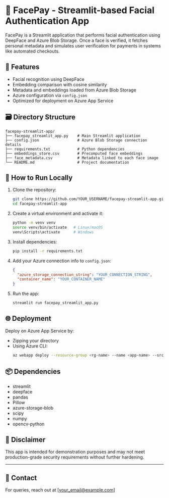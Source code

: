 # 🧠 FacePay - Streamlit-based Facial Authentication App

FacePay is a Streamlit application that performs facial authentication using DeepFace and Azure Blob Storage. Once a face is verified, it fetches personal metadata and simulates user verification for payments in systems like automated checkouts.

## 🚀 Features

- Facial recognition using DeepFace
- Embedding comparison with cosine similarity
- Metadata and embeddings loaded from Azure Blob Storage
- Azure configuration via `config.json`
- Optimized for deployment on Azure App Service

## 🗃 Directory Structure

```
facepay-streamlit-app/
├── facepay_streamlit_app.py    # Main Streamlit application
├── config.json                 # Azure Blob Storage connection details
├── requirements.txt            # Python dependencies
├── embeddings_store.csv        # Precomputed face embeddings
├── face_metadata.csv           # Metadata linked to each face image
└── README.md                   # Project documentation
```

## 🧪 How to Run Locally

1. Clone the repository:
   ```bash
   git clone https://github.com/YOUR_USERNAME/facepay-streamlit-app.git
   cd facepay-streamlit-app
   ```

2. Create a virtual environment and activate it:
   ```bash
   python -m venv venv
   source venv/bin/activate   # Linux/macOS
   venv\Scripts\activate      # Windows
   ```

3. Install dependencies:
   ```bash
   pip install -r requirements.txt
   ```

4. Add your Azure connection info to `config.json`:
   ```json
   {
     "azure_storage_connection_string": "YOUR_CONNECTION_STRING",
     "container_name": "YOUR_CONTAINER_NAME"
   }
   ```

5. Run the app:
   ```bash
   streamlit run facepay_streamlit_app.py
   ```

## 🌐 Deployment

Deploy on Azure App Service by:
- Zipping your directory
- Using Azure CLI:
  ```bash
  az webapp deploy --resource-group <rg-name> --name <app-name> --src-path facepay.zip --type zip
  ```

## 📦 Dependencies

- streamlit
- deepface
- pandas
- Pillow
- azure-storage-blob
- scipy
- numpy
- opencv-python

## 🔐 Disclaimer

This app is intended for demonstration purposes and may not meet production-grade security requirements without further hardening.

---

## 📧 Contact

For queries, reach out at [your_email@example.com]
